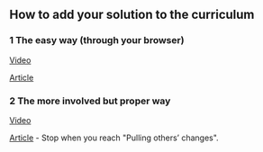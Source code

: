 
## How to add your solution to the curriculum

### 1 The easy way (through your browser)
[Video](https://www.youtube.com/watch?v=V74l_zS1x8E)

[Article](https://help.github.com/en/articles/editing-files-in-another-users-repository)

### 2 The more involved but proper way
[Video](https://www.youtube.com/watch?v=mENDYhfxH-o)

[Article](https://kbroman.org/github_tutorial/pages/fork.html) - Stop when you reach "Pulling others’ changes".
